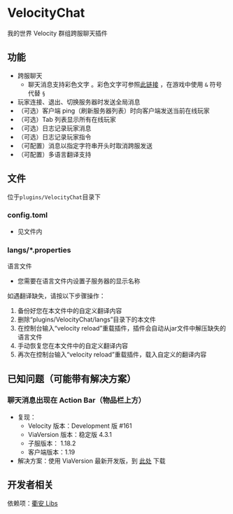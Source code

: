 # VelocityChat

我的世界 Velocity 群组跨服聊天插件

## 功能

- 跨服聊天
    - 聊天消息支持彩色文字
      。彩色文字可参照[此链接](https://wiki.biligame.com/mc/%E6%A0%BC%E5%BC%8F%E5%8C%96%E4%BB%A3%E7%A0%81)
      ，在游戏中使用 `&`
      符号代替 `§`
- 玩家连接、退出、切换服务器时发送全局消息
- （可选）客户端 ping（刷新服务器列表）时向客户端发送当前在线玩家
- （可选）Tab 列表显示所有在线玩家
- （可选）日志记录玩家消息
- （可选）日志记录玩家指令
- （可配置）消息以指定字符串开头时取消跨服发送
- （可配置）多语言翻译支持

## 文件

位于`plugins/VelocityChat`目录下

### config.toml

- 见文件内

### langs/*.properties

语言文件

- 您需要在语言文件内设置子服务器的显示名称

如遇翻译缺失，请按以下步骤操作：

1. 备份好您在本文件中的自定义翻译内容
2. 删除“plugins/VelocityChat/langs”目录下的本文件
3. 在控制台输入“velocity reload”重载插件，插件会自动从jar文件中解压缺失的语言文件
4. 手动恢复您在本文件中的自定义翻译内容
5. 再次在控制台输入“velocity reload”重载插件，载入自定义的翻译内容

## 已知问题（可能带有解决方案）

### 聊天消息出现在 Action Bar（物品栏上方）

- 复现：
    - Velocity 版本：Development 版 #161
    - ViaVersion 版本：稳定版 4.3.1
    - 子服版本： 1.18.2
    - 客户端版本：1.19
- 解决方案：使用 ViaVersion 最新开发版，到 [此处](https://ci.viaversion.com/job/ViaVersion-DEV/) 下载

## 开发者相关

依赖项：[衢安 Libs](https://gitee.com/virtual-qu-an/qu-an-libs)